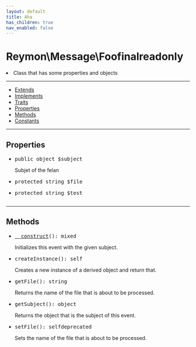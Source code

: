 ```yaml
---
layout: default
title: Aha
has_children: true
nav_enabled: false
---
```

<div class="context">
    <h1 style="font-weight: bold;">Reymon\Message\Foo<span class="label label-blue">final</span><span class="label label-yellow">readonly</span><span class="label label-blue"></span></h1>
    <li>Class that has some properties and objects</li>
</div>
<hr>
<div class="context">
    <ul>
        <li><a href="#foo">Extends</a></li>
        <li><a href="#foo">Implements</a></li>
        <li><a href="#foo">Traits</a></li>
        <li><a href="#foo">Properties</a></li>
        <li><a href="#foo">Methods</a></li>
        <li><a href="#foo">Constants</a></li>
    </ul>
</div>
<hr>
<div class="context">
    <h2>Properties</h2>
    <ul class="container">
      <li><pre><span class="purplecolor">public</span> <span class="yellowcolor">object</span> <span class="redcolor">$subject</span></pre>Subjet of the felan</li>
      <li><pre><span class="purplecolor">protected</span> <span class="yellowcolor">string</span> <span class="redcolor">$file</span></pre></li>
      <li><details class="styled">
              <summary style="list-style-type: none;"><pre><span class="purplecolor">protected</span> <span class="yellowcolor">string</span> <span class="redcolor">$test</span></pre></summary>
            <ul style="list-style-type: none">
              <li>File of the foo</li>
              <li><span class="label label-red">return</span> array of felan</li>
              <li><span class="label label-red">deprecated</span></li>
          </ul>
      </details></li>
    </ul>
</div>
<hr>
<div class="context">
    <h2>Methods</h2>
    <ul style="list-style: disc;">
      <li><pre><span class="bluecolor"><a href="#felan">__construct</a></span><span class="purplecolor">()</span>: <span class="yellowcolor">mixed</span></pre>Initializes this event with the given subject.</li>
      <li><pre><span class="bluecolor">createInstance</span><span class="purplecolor">()</span>: <span class="yellowcolor">self</span></pre>Creates a new instance of a derived object and return that.</li>
      <li><pre><span class="bluecolor">getFile</span><span class="purplecolor">()</span>: <span class="yellowcolor">string</span></pre>Returns the name of the file that is about to be processed.</li>
      <li><pre><span2 class="bluecolor">getSubject</span2><span2 class="purplecolor">()</span2>: <span2 class="yellowcolor">object</span2></pre>Returns the object that is the subject of this event.</li>
      <li><pre><span3 class="bluecolor">setFile</span3><span class="purplecolor">()</span>: <span class="yellowcolor">self</span><span class="label label-red">deprecated</span></pre>Sets the name of the file that is about to be processed.</li>
    </ul>
</div>
